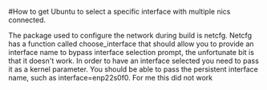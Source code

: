 #How to get Ubuntu to select a specific interface with multiple nics connected.

The package used to configure the network during build is netcfg. Netcfg has a
function called choose_interface that should allow you to provide an interface
name to bypass interface selection prompt, the unfortunate bit is that it doesn't
work. In order to have an interface selected you need to pass it as a kernel 
parameter. You should be able to pass the persistent interface name, such
as interface=enp22s0f0. For me this did not work